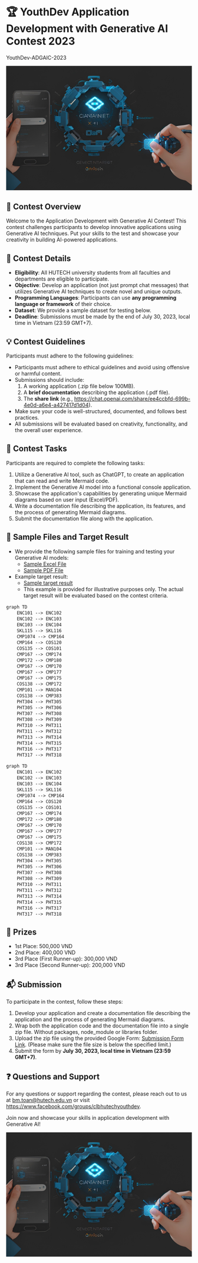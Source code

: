 # 🏆 YouthDev Application Development with Generative AI Contest 2023
YouthDev-ADGAIC-2023

![Contest Logo](contest_logo.jpg)

## 🚀 Contest Overview

Welcome to the Application Development with Generative AI Contest! This contest challenges participants to develop innovative applications using Generative AI techniques. Put your skills to the test and showcase your creativity in building AI-powered applications.

## 📝 Contest Details
- **Eligibility**: All HUTECH university students from all faculties and departments are eligible to participate.
- **Objective**: Develop an application (not just prompt chat messages) that utilizes Generative AI techniques to create novel and unique outputs.
- **Programming Languages**: Participants can use **any programming language or framework** of their choice.
- **Dataset**: We provide a sample dataset for testing below.
- **Deadline**: Submissions must be made by the end of July 30, 2023, local time in Vietnam (23:59 GMT+7).

## 💡 Contest Guidelines

Participants must adhere to the following guidelines:

- Participants must adhere to ethical guidelines and avoid using offensive or harmful content.
- Submissions should include:
  1. A working application (.zip file below 100MB).
  2. A **brief documentation** describing the application (.pdf file).
  3. The **share link** (e.g., https://chat.openai.com/share/ee4ccbfd-699b-4e0d-a6e4-a427417d1d04).
- Make sure your code is well-structured, documented, and follows best practices.
- All submissions will be evaluated based on creativity, functionality, and the overall user experience.

## 🎯 Contest Tasks

Participants are required to complete the following tasks:

1. Utilize a Generative AI tool, such as ChatGPT, to create an application that can read and write Mermaid code.
2. Implement the Generative AI model into a functional console application.
3. Showcase the application's capabilities by generating unique Mermaid diagrams based on user input (Excel/PDF).
4. Write a documentation file describing the application, its features, and the process of generating Mermaid diagrams.
5. Submit the documentation file along with the application.

## 📂 Sample Files and Target Result

- We provide the following sample files for training and testing your Generative AI models:
  - [Sample Excel File](./sample_data.xlsx)
  - [Sample PDF File](./sample_data.pdf)
- Example target result:
  - [Sample target result](./sample_target_result.pdf)
  - This example is provided for illustrative purposes only. The actual target result will be evaluated based on the contest criteria.

```
graph TD
    ENC101 --> ENC102
    ENC102 --> ENC103
    ENC103 --> ENC104
    SKL115 --> SKL116
    CMP1074 --> CMP164
    CMP164 --> COS120
    COS135 --> COS101
    CMP167 --> CMP174
    CMP172 --> CMP180
    CMP167 --> CMP170
    CMP167 --> CMP177
    CMP167 --> CMP175
    COS138 --> CMP172
    CMP101 --> MAN104
    COS138 --> CMP383
    PHT304 --> PHT305
    PHT305 --> PHT306
    PHT307 --> PHT308
    PHT308 --> PHT309
    PHT310 --> PHT311
    PHT311 --> PHT312
    PHT313 --> PHT314
    PHT314 --> PHT315
    PHT316 --> PHT317
    PHT317 --> PHT318
```

```mermaid
graph TD
    ENC101 --> ENC102
    ENC102 --> ENC103
    ENC103 --> ENC104
    SKL115 --> SKL116
    CMP1074 --> CMP164
    CMP164 --> COS120
    COS135 --> COS101
    CMP167 --> CMP174
    CMP172 --> CMP180
    CMP167 --> CMP170
    CMP167 --> CMP177
    CMP167 --> CMP175
    COS138 --> CMP172
    CMP101 --> MAN104
    COS138 --> CMP383
    PHT304 --> PHT305
    PHT305 --> PHT306
    PHT307 --> PHT308
    PHT308 --> PHT309
    PHT310 --> PHT311
    PHT311 --> PHT312
    PHT313 --> PHT314
    PHT314 --> PHT315
    PHT316 --> PHT317
    PHT317 --> PHT318
```

## 🏅 Prizes

- 1st Place: 500,000 VND
- 2nd Place: 400,000 VND
- 3rd Place (First Runner-up): 300,000 VND
- 3rd Place (Second Runner-up): 200,000 VND

## 📬 Submission

To participate in the contest, follow these steps:

1. Develop your application and create a documentation file describing the application and the process of generating Mermaid diagrams.
2. Wrap both the application code and the documentation file into a single zip file. Without packages, node_module or libraries folder.
3. Upload the zip file using the provided Google Form: [Submission Form Link](https://forms.gle/Dv7qbswr1i4TxGnT8). (Please make sure the file size is below the specified limit.)
4. Submit the form by **July 30, 2023, local time in Vietnam (23:59 GMT+7)**.

## ❓ Questions and Support

For any questions or support regarding the contest, please reach out to us at bm.toan@hutech.edu.vn or visit https://www.facebook.com/groups/clbhutechyouthdev.

Join now and showcase your skills in application development with Generative AI!

![Contest Logo](contest_logo.jpg)

